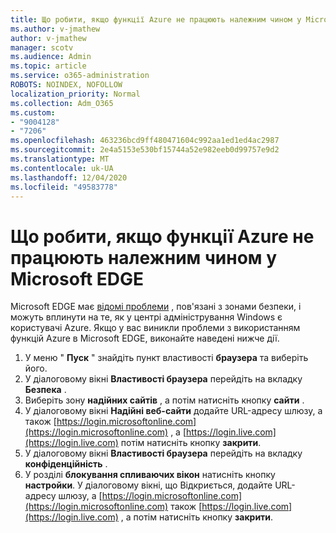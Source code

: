 ```yaml
---
title: Що робити, якщо функції Azure не працюють належним чином у Microsoft EDGE
ms.author: v-jmathew
author: v-jmathew
manager: scotv
ms.audience: Admin
ms.topic: article
ms.service: o365-administration
ROBOTS: NOINDEX, NOFOLLOW
localization_priority: Normal
ms.collection: Adm_O365
ms.custom:
- "9004128"
- "7206"
ms.openlocfilehash: 463236bcd9ff480471604c992aa1ed1ed4ac2987
ms.sourcegitcommit: 2e4a5153e530bf15744a52e982eeb0d99757e9d2
ms.translationtype: MT
ms.contentlocale: uk-UA
ms.lasthandoff: 12/04/2020
ms.locfileid: "49583778"
---
```

# <a name="what-to-do-if-azure-features-dont-work-properly-in-microsoft-edge"></a>Що робити, якщо функції Azure не працюють належним чином у Microsoft EDGE

Microsoft EDGE має [відомі проблеми](https://go.microsoft.com/fwlink/?linkid=2140608) , пов'язані з зонами безпеки, і можуть вплинути на те, як у центрі адміністрування Windows є користувачі Azure. Якщо у вас виникли проблеми з використанням функцій Azure в Microsoft EDGE, виконайте наведені нижче дії.

1. У меню " **Пуск** " знайдіть пункт властивості **браузера** та виберіть його.
2. У діалоговому вікні **Властивості браузера** перейдіть на вкладку **Безпека** .
3. Виберіть зону **надійних сайтів** , а потім натисніть кнопку **сайти** .
4. У діалоговому вікні **Надійні веб-сайти** додайте URL-адресу шлюзу, а також [https://login.microsoftonline.com](https://login.microsoftonline.com) , а [https://login.live.com](https://login.live.com) потім натисніть кнопку **закрити**.
5. У діалоговому вікні **Властивості браузера** перейдіть на вкладку **конфіденційність** .
6. У розділі **блокування спливаючих вікон** натисніть кнопку **настройки**. У діалоговому вікні, що Відкриється, додайте URL-адресу шлюзу, а [https://login.microsoftonline.com](https://login.microsoftonline.com) також [https://login.live.com](https://login.live.com) , а потім натисніть кнопку **закрити**.
